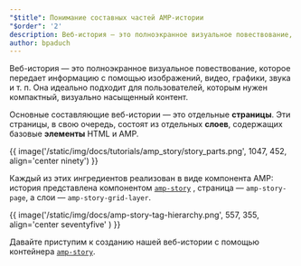 ```yaml
---
"$title": Понимание составных частей AMP-истории
"$order": '2'
description: Веб-история — это полноэкранное визуальное повествование, которое передает информацию с помощью изображений, видео, графики, звука и т. п. Она идеально подходит для пользователей...
author: bpaduch
---
```


Веб-история — это полноэкранное визуальное повествование, которое передает информацию с помощью изображений, видео, графики, звука и т. п. Она идеально подходит для пользователей, которым нужен компактный, визуально насыщенный контент.

Основные составляющие веб-истории — это отдельные **страницы**. Эти страницы, в свою очередь, состоят из отдельных **слоев**, содержащих базовые **элементы** HTML и AMP.

{{ image('/static/img/docs/tutorials/amp_story/story_parts.png', 1047, 452, align='center ninety') }}

Каждый из этих ингредиентов реализован в виде компонента AMP: история представлена компонентом [`amp-story`](../../../../documentation/components/reference/amp-story.md) , страница — `amp-story-page`, а слои — `amp-story-grid-layer`.

{{ image('/static/img/docs/amp-story-tag-hierarchy.png', 557, 355, align='center seventyfive' ) }}

Давайте приступим к созданию нашей веб-истории с помощью контейнера [`amp-story`](../../../../documentation/components/reference/amp-story.md).
